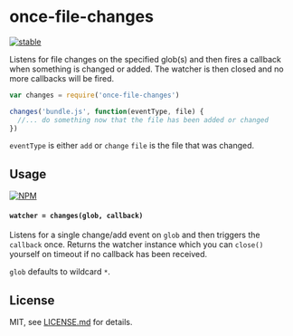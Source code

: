 # once-file-changes

[![stable](http://badges.github.io/stability-badges/dist/stable.svg)](http://github.com/badges/stability-badges)

Listens for file changes on the specified glob(s) and then fires a callback when something is changed or added. The watcher is then closed and no more callbacks will be fired.

```js
var changes = require('once-file-changes')

changes('bundle.js', function(eventType, file) {
  //... do something now that the file has been added or changed
})
```

`eventType` is either `add` or `change`
`file` is the file that was changed.

## Usage

[![NPM](https://nodei.co/npm/once-file-changes.png)](https://www.npmjs.com/package/once-file-changes)

#### `watcher = changes(glob, callback)`

Listens for a single change/add event on `glob` and then triggers the `callback` once. Returns the watcher instance which you can `close()` yourself on timeout if no callback has been received.

`glob` defaults to wildcard `*`.

## License

MIT, see [LICENSE.md](http://github.com/mattdesl/once-file-changes/blob/master/LICENSE.md) for details.
